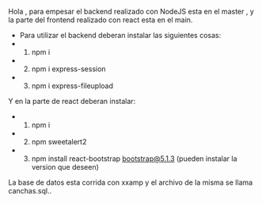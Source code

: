 Hola , para empesar el backend realizado con NodeJS esta en el master , y la parte del frontend realizado con 
react esta en el main.
- Para utilizar el backend deberan instalar las siguientes cosas: 
-   1. npm i 
-   2. npm i express-session
-   3. npm i express-fileupload


Y en la parte de react deberan instalar:
-   1. npm i
-   2. npm sweetalert2
-   3. npm install react-bootstrap bootstrap@5.1.3 (pueden instalar la version que deseen)

La base de datos esta corrida con xxamp y el archivo de la misma se llama canchas.sql..
